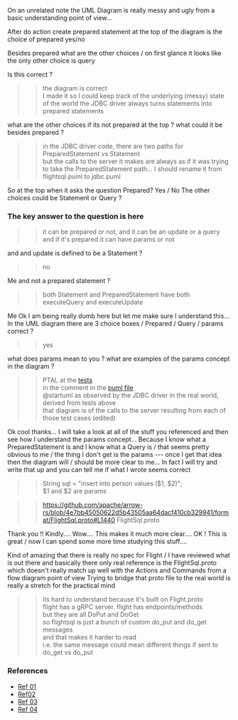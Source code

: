 On an unrelated note the UML Diagram is really messy and ugly from a basic understanding point of view...

After do action create prepared statement at the top of the diagram is the choice of prepared yes/no

Besides prepared what are the other choices / on first glance it looks like the only other choice is query

Is this correct ?

>> the diagram is correct  
>> I made it so I could keep track of the underlying (messy) state of the world
the JDBC driver always turns statements into prepared statements

what are the other choices if its not prepared at the top ?
what could it be besides prepared ?

>> in the JDBC driver code, there are two paths for PreparedStatement vs Statement  
>> but the calls to the server it makes are always as if it was trying to take the PreparedStatement path... I should rename it from flightsql.puml to jdbc.puml

So at the top when it asks the question Prepared? Yes / No
The other choices could be Statement or Query ?

### The key answer to the question is here

>> it can be prepared or not, and it can be an update or a query  
>> and if it's prepared it can have params or not

and and update is defined to be a Statement ?
>> no

Me
and not a prepared statement ?
>> both Statement and PreparedStatement have both executeQuery and executeUpdate

Me
Ok I am being really dumb here but let me make sure I understand this...
In the UML diagram there are 3 choice boxes / Prepared / Query / params correct ?

>> yes

what does params mean to you ?  what are examples of the params concept in the diagram ?

>> PTAL at the [tests](./ArrowFlightJdbcDriverTest.java)  
>> in the comment in the [puml file](./flight-sql.png)  
>> @startuml as observed by the JDBC driver in the real world, derived from tests above  
>> that diagram is of the calls to the server resulting from each of those test cases (edited)

Ok cool thanks...  I will take a look at all of the stuff you referenced and then see how I understand the params concept... Because I know what a PreparedStatement is and I know what a Query is / that seems pretty obvious to me / the thing I don't get is the params --- once I get that idea then the diagram will / should be more clear to me... In fact I will try and write that up and you can tell me if what I wrote seems correct

>> String sql = "insert into person values ($1, $2)";  
>> $1 and $2 are params

>> https://github.com/apache/arrow-rs/blob/4e7bb45050622d5b43505aa64dacf410cb329941/format/FlightSql.proto#L1440
FlightSql.proto

Thank you !!  Kindly....
Wow.... This makes it much more clear....
OK !  This is great / now I can spend some more time studying this stuff....

Kind of amazing that there is really no spec for Flight / I have reviewed what is out there and basically there only real reference is the FlightSql.proto which doesn't really match up well with the Actions and Commands from a flow diagram point of view Trying to bridge that proto file to the real world is really a stretch for the practical mind

>> its hard to understand because it's built on Flight.proto   
>> flight has a gRPC server. flight has endpoints/methods  
>> but they are all DoPut and DoGet  
>> so flightsql is just a bunch of custom do_put and do_get messages  
>> and that makes it harder to read  
>> i.e. the same message could mean different things if sent to do_get vs do_put

### References

* [Ref 01](https://docs.oracle.com/javase/7/docs/api/java/sql/Statement.html#executeQuery-java.lang.String)
* [Ref02](https://docs.oracle.com/javase/7/docs/api/java/sql/Statement.html#executeUpdate-java.lang.String)
* [Ref 03](https://docs.oracle.com/javase/7/docs/api/java/sql/PreparedStatement.html#executeQuery())
* [Ref 04](https://docs.oracle.com/javase/7/docs/api/java/sql/PreparedStatement.html#executeUpdate())
